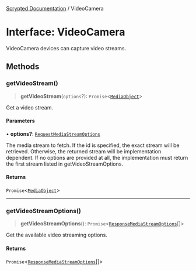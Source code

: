 [Scrypted Documentation](../globals.md) / VideoCamera

# Interface: VideoCamera

VideoCamera devices can capture video streams.

## Methods

### getVideoStream()

> **getVideoStream**(`options`?): `Promise`\<[`MediaObject`](MediaObject.md)\>

Get a video stream.

#### Parameters

• **options?**: [`RequestMediaStreamOptions`](RequestMediaStreamOptions.md)

The media stream to fetch. If the id is specified, the exact
stream will be retrieved. Otherwise, the returned stream will be implementation
dependent.
If no options are provided at all, the implementation must return the
first stream listed in getVideoStreamOptions.

#### Returns

`Promise`\<[`MediaObject`](MediaObject.md)\>

***

### getVideoStreamOptions()

> **getVideoStreamOptions**(): `Promise`\<[`ResponseMediaStreamOptions`](ResponseMediaStreamOptions.md)[]\>

Get the available video streaming options.

#### Returns

`Promise`\<[`ResponseMediaStreamOptions`](ResponseMediaStreamOptions.md)[]\>
